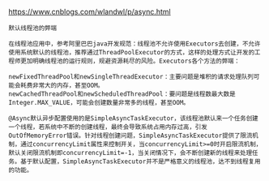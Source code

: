 

https://www.cnblogs.com/wlandwl/p/async.html



    默认线程池的弊端

    在线程池应用中，参考阿里巴巴java开发规范：线程池不允许使用Executors去创建，不允许使用系统默认的线程池，推荐通过ThreadPoolExecutor的方式，这样的处理方式让开发的工程师更加明确线程池的运行规则，规避资源耗尽的风险。Executors各个方法的弊端：

    newFixedThreadPool和newSingleThreadExecutor：主要问题是堆积的请求处理队列可能会耗费非常大的内存，甚至OOM。
    newCachedThreadPool和newScheduledThreadPool：要问题是线程数最大数是Integer.MAX_VALUE，可能会创建数量非常多的线程，甚至OOM。

    @Async默认异步配置使用的是SimpleAsyncTaskExecutor，该线程池默认来一个任务创建一个线程，若系统中不断的创建线程，最终会导致系统占用内存过高，引发OutOfMemoryError错误。针对线程创建问题，SimpleAsyncTaskExecutor提供了限流机制，通过concurrencyLimit属性来控制开关，当concurrencyLimit>=0时开启限流机制，默认关闭限流机制即concurrencyLimit=-1，当关闭情况下，会不断创建新的线程来处理任务。基于默认配置，SimpleAsyncTaskExecutor并不是严格意义的线程池，达不到线程复用的功能。
    